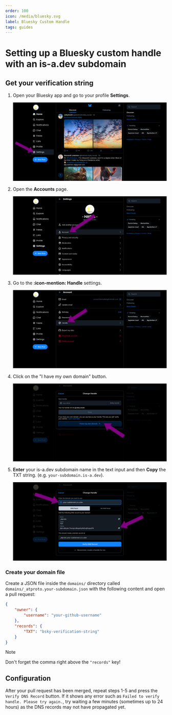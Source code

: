 ```yaml
---
order: 100
icon: /media/bluesky.svg
label: Bluesky Custom Handle
tags: guides
---
```


# Setting up a Bluesky custom handle with an is-a.dev subdomain

## Get your verification string

1. Open your Bluesky app and go to your profile **Settings**.

   ![](../media/bsky/step_1.png)

2. Open the **Accounts** page.

   ![](../media/bsky/step_2.png)

3. Go to the **:icon-mention: Handle** settings.

   ![](../media/bsky/step_3.png)

4. Click on the "I have my own domain" button.

   ![](../media/bsky/step_4.png)

5. **Enter** your is-a.dev subdomain name in the text input and then **Copy** the TXT string. (e.g. `your-subdomain.is-a.dev`).

   ![](../media/bsky/step_5.png)


### Create your domain file

Create a JSON file inside the `domains/` directory called `domains/_atproto.your-subdomain.json` with the following content and open a pull request:

```json
{
    "owner": {
        "username": "your-github-username"
    },
    "records": {
        "TXT": "bsky-verification-string"
    }
}
```

> [!NOTE]
> Don't forget the comma right above the `"records"` key!

## Configuration

After your pull request has been merged, repeat steps 1-5 and press the `Verify DNS Record` button.
If it shows any error such as `Failed to verify handle. Please try again.`, try waiting a few minutes (sometimes up to 24 hours) as the DNS records may not have propagated yet.
